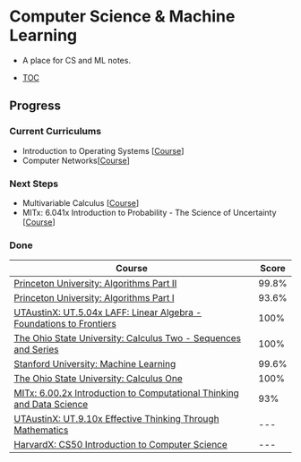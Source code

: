 # Computer Science & Machine Learning

* A place for CS and ML notes.

* [TOC](/menu)

## Progress

### Current Curriculums

* Introduction to Operating Systems [[Course](https://pages.cs.wisc.edu/~remzi/Classes/537/Spring2018/)]
* Computer Networks[[Course](https://gaia.cs.umass.edu/kurose_ross/lectures.php)]

### Next Steps

* Multivariable Calculus [[Course](https://ocw.mit.edu/courses/mathematics/18-02sc-multivariable-calculus-fall-2010/)]
* MITx: 6.041x Introduction to Probability - The Science of Uncertainty [[Course](https://courses.edx.org/courses/course-v1:MITx+6.041x_4+1T2017/course/)]

### Done

| Course | Score |
| --- | --- |
| [Princeton University: Algorithms Part II](https://www.coursera.org/learn/algorithms-part1/home/welcome) | 99.8% |
| [Princeton University: Algorithms Part I](https://www.coursera.org/learn/algorithms-part1/home/welcome) | 93.6% |
| [UTAustinX: UT.5.04x LAFF: Linear Algebra - Foundations to Frontiers](https://courses.edx.org/courses/course-v1:UTAustinX+UT.5.05x+2T2017/course/) | 100% |
| [The Ohio State University: Calculus Two - Sequences and Series](https://www.coursera.org/learn/advanced-calculus) | 100% |
| [Stanford University: Machine Learning](https://www.coursera.org/learn/machine-learning/home/welcome) | 99.6% |
| [The Ohio State University: Calculus One](https://www.coursera.org/learn/calculus1/home/welcome) | 100% |
| [MITx: 6.00.2x Introduction to Computational Thinking and Data Science](https://courses.edx.org/courses/course-v1:MITx+6.00.2x_7+1T2017/info) | 93% |
| [UTAustinX: UT.9.10x Effective Thinking Through Mathematics](https://courses.edx.org/courses/course-v1:UTAustinX+UT.9.10x+3T2016/course/) | --- |
| [HarvardX: CS50 Introduction to Computer Science](https://courses.edx.org/courses/course-v1:HarvardX+CS50+X/info) | --- |


